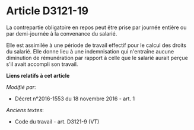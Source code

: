 # Article D3121-19

La contrepartie obligatoire en repos peut être prise par journée entière ou par demi-journée à la convenance du salarié. 

Elle est assimilée à une période de travail effectif pour le calcul des  droits du salarié. Elle donne lieu à une
indemnisation qui n'entraîne  aucune diminution de rémunération par rapport à celle que le salarié  aurait perçue s'il avait
accompli son travail.

**Liens relatifs à cet article**

_Modifié par_:

  - Décret n°2016-1553 du 18 novembre 2016 - art. 1

_Anciens textes_:

  - Code du travail - art. D3121-9 (VT)
